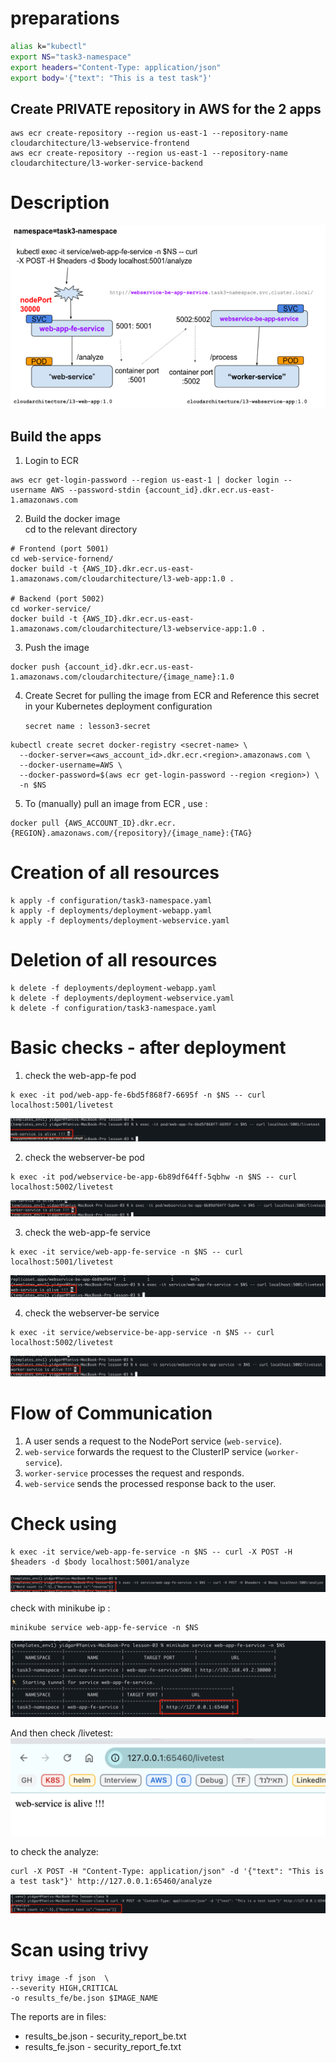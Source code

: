 # preparations 
```sh
alias k="kubectl"
export NS="task3-namespace"
export headers="Content-Type: application/json"
export body='{"text": "This is a test task"}'
```
## Create PRIVATE repository in AWS for the 2 apps 
```shell
aws ecr create-repository --region us-east-1 --repository-name cloudarchitecture/l3-webservice-frontend
aws ecr create-repository --region us-east-1 --repository-name cloudarchitecture/l3-worker-service-backend 
```

# Description
![img_6.png](img_6.png)


## Build the apps 
1. Login to ECR
```shell 
aws ecr get-login-password --region us-east-1 | docker login --username AWS --password-stdin {account_id}.dkr.ecr.us-east-1.amazonaws.com
``` 

2. Build the docker image  
cd to the relevant directory
```shell
# Frontend (port 5001)
cd web-service-fornend/
docker build -t {AWS_ID}.dkr.ecr.us-east-1.amazonaws.com/cloudarchitecture/l3-web-app:1.0 .

# Backend (port 5002)
cd worker-service/
docker build -t {AWS_ID}.dkr.ecr.us-east-1.amazonaws.com/cloudarchitecture/l3-webservice-app:1.0 .
```

3. Push the image
```shell
docker push {account_id}.dkr.ecr.us-east-1.amazonaws.com/cloudarchitecture/{image_name}:1.0
```

4. Create Secret for pulling the image from ECR 
   and Reference this secret in your Kubernetes deployment configuration
   
    `secret name : lesson3-secret` 
```shell
kubectl create secret docker-registry <secret-name> \
  --docker-server=<aws_account_id>.dkr.ecr.<region>.amazonaws.com \
  --docker-username=AWS \
  --docker-password=$(aws ecr get-login-password --region <region>) \
  -n $NS
```
5. To (manually) pull an image from ECR , use :
```shell
docker pull {AWS_ACCOUNT_ID}.dkr.ecr.{REGION}.amazonaws.com/{repository}/{image_name}:{TAG}
```

# Creation of all resources
```shell
k apply -f configuration/task3-namespace.yaml
k apply -f deployments/deployment-webapp.yaml
k apply -f deployments/deployment-webservice.yaml
```

# Deletion of all resources
```shell
k delete -f deployments/deployment-webapp.yaml
k delete -f deployments/deployment-webservice.yaml
k delete -f configuration/task3-namespace.yaml
```

# Basic checks - after deployment
1. check the web-app-fe pod 
```shell
k exec -it pod/web-app-fe-6bd5f868f7-6695f -n $NS -- curl localhost:5001/livetest
```
![img_7.png](img_7.png)

2. check the webserver-be pod 
```shell
k exec -it pod/webservice-be-app-6b89df64ff-5qbhw -n $NS -- curl localhost:5002/livetest
```
![img_3.png](img_3.png)

3. check the web-app-fe service 
```shell
k exec -it service/web-app-fe-service -n $NS -- curl localhost:5001/livetest
```
![img.png](img.png)

4. check the webserver-be service
```shell
k exec -it service/webservice-be-app-service -n $NS -- curl localhost:5002/livetest
```
![img_1.png](img_1.png)

# Flow of Communication
1. A user sends a request to the NodePort service (`web-service`).
2. `web-service` forwards the request to the ClusterIP service (`worker-service`).
3. `worker-service` processes the request and responds.
4. `web-service` sends the processed response back to the user.


# Check using
```shell
k exec -it service/web-app-fe-service -n $NS -- curl -X POST -H $headers -d $body localhost:5001/analyze
```
![img_5.png](img_5.png)

check with minikube ip : 
```shell
minikube service web-app-fe-service -n $NS
```
![img_9.png](img_9.png)

And then check /livetest:
![img_8.png](img_8.png)
 

to check the analyze: 
```shell
curl -X POST -H "Content-Type: application/json" -d '{"text": "This is a test task"}' http://127.0.0.1:65460/analyze
```
![img_10.png](img_10.png)

# Scan using trivy 
```shell
trivy image -f json  \
--severity HIGH,CRITICAL 
-o results_fe/be.json $IMAGE_NAME
```

The reports are in files: 
 - results_be.json  - security_report_be.txt 
 - results_fe.json  - security_report_fe.txt